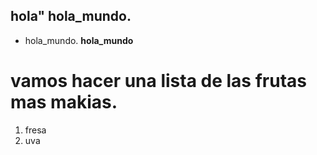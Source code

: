 ## hola" hola_mundo.

- hola_mundo.
  **hola_mundo**

# vamos hacer una lista de las frutas mas makias.

1. fresa
2. uva
